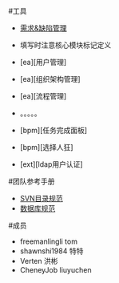 #工具
- [需求&缺陷管理]( https://github.com/freemanlingli/BPM/issues)

- 填写时注意核心模块标记定义
- [ea][用户管理] 
- [ea][组织架构管理]   
- [ea][流程管理]
- 。。。。。
- [bpm][任务完成面板]
- [bpm][选择人狂]
- [ext][ldap用户认证]    


#团队参考手册

             
- [SVN目录规范](https://raw.githubusercontent.com/freemanlingli/BPM/master/doc/svn.md )
- [数据库规范](https://raw.githubusercontent.com/freemanlingli/BPM/master/doc/database.md )



#成员
- freemanlingli  tom
- shawnshi1984   特特
- Verten         洪彬
- CheneyJob      liuyuchen
